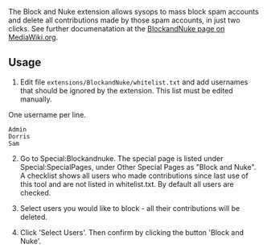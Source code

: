 The Block and Nuke extension allows sysops to mass block spam accounts and delete all contributions made by those spam accounts, in just two clicks. See further documenatation at the [BlockandNuke page on MediaWiki.org](http://www.mediawiki.org/wiki/Extension:BlockandNuke).

Usage
-----

1. Edit file `extensions/BlockandNuke/whitelist.txt` and add usernames that should be ignored by the extension. This list must be edited manually. 

One username per line.

    Admin
    Dorris
    Sam

2. Go to Special:Blockandnuke. The special page is listed under Special:SpecialPages, under Other Special Pages as "Block and Nuke". A checklist shows all users who made contributions since last use of this tool and are not listed in whitelist.txt. By default all users are checked.

3. Select users you would like to block - all their contributions will be deleted. 

4. Click 'Select Users'. Then confirm by clicking the button 'Block and Nuke'.
